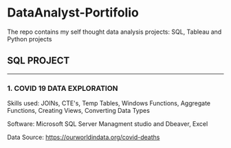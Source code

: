# DataAnalyst-Portifolio
The repo contains my self thought data analysis projects: SQL, Tableau and Python projects

## SQL PROJECT
-----------
### 1. COVID 19 DATA EXPLORATION 
Skills used: JOINs, CTE's, Temp Tables, Windows Functions, Aggregate Functions, Creating Views, Converting Data Types

Software: Microsoft SQL Server Managment studio and Dbeaver, Excel

Data Source: https://ourworldindata.org/covid-deaths
